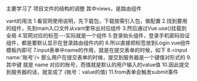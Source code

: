 主要学习了 
项目文件的结构的调整
其中views，是路由组件

vant的用法
    1.看官网使用说明，先下载包，下载按需引入包，做配置
    2.找到要用的组件，先到main入口文件从vant里导出对应组件
    3.然后通过Vue.use()挂载到全局
    4.官网对应的标签---实际就是一个组件
    5.登录抬头组件，登录手机密码验证组件，都是要默认显示在登录路由组件内的
    6.所以直接把标签放到Login.vue组件模板内即可
    7.input表单中name的作用，就是在提交表单的时候，如下
    8.<input name:'账号'/> 那么用户在提交表单的时候，提交到服务器是一个键值对形式的
    9.其中键  就是  name 对应的账号，而值就是默认的用户输入的value值
    10.因此提交到服务器的话，就变成了 {账号：value的值}
    11.from表单会触发submit事件